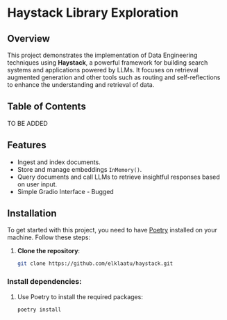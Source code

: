 # Haystack Library Exploration

## Overview
This project demonstrates the implementation of Data Engineering techniques using **Haystack**, a powerful framework for building search systems and applications powered by LLMs. It focuses on retrieval augmented generation and other tools such as routing and self-reflections to enhance the understanding and retrieval of data.

## Table of Contents

TO BE ADDED

## Features
- Ingest and index documents.
- Store and manage embeddings `InMemory()`.
- Query documents and call LLMs to retrieve insightful responses based on user input.
- Simple Gradio Interface - Bugged

## Installation
To get started with this project, you need to have [Poetry](https://python-poetry.org/) installed on your machine. Follow these steps:

1. **Clone the repository**:
   ```bash
   git clone https://github.com/elklaatu/haystack.git

### Install dependencies:

1. Use Poetry to install the required packages:

    ```bash
    poetry install
